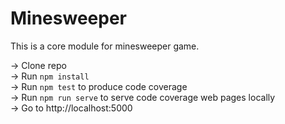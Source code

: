 # Minesweeper

This is a core module for minesweeper game.

-> Clone repo  
-> Run `npm install`  
-> Run `npm test` to produce code coverage  
-> Run `npm run serve` to serve code coverage web pages locally  
-> Go to http://localhost:5000  
